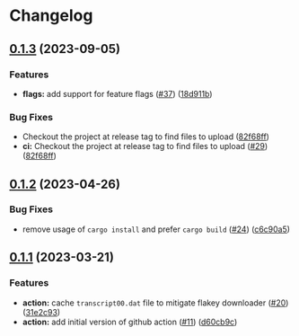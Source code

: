 # Changelog

## [0.1.3](https://github.com/noir-lang/noirup/compare/v0.1.2...v0.1.3) (2023-09-05)


### Features

* **flags:** add support for feature flags ([#37](https://github.com/noir-lang/noirup/issues/37)) ([18d911b](https://github.com/noir-lang/noirup/commit/18d911bfb15cd3219e4a4d046f96ca3b1c2e3d5f))


### Bug Fixes

* Checkout the project at release tag to find files to upload ([82f68ff](https://github.com/noir-lang/noirup/commit/82f68ffd1f0bcf1009db917df25482bf7e8b2650))
* **ci:** Checkout the project at release tag to find files to upload ([#29](https://github.com/noir-lang/noirup/issues/29)) ([82f68ff](https://github.com/noir-lang/noirup/commit/82f68ffd1f0bcf1009db917df25482bf7e8b2650))

## [0.1.2](https://github.com/noir-lang/noirup/compare/v0.1.1...v0.1.2) (2023-04-26)


### Bug Fixes

* remove usage of `cargo install` and prefer `cargo build` ([#24](https://github.com/noir-lang/noirup/issues/24)) ([c6c90a5](https://github.com/noir-lang/noirup/commit/c6c90a5c9135c0bc707f1318d313a364c66350e6))

## [0.1.1](https://github.com/noir-lang/noirup/compare/v0.1.0...v0.1.1) (2023-03-21)


### Features

* **action:** cache `transcript00.dat` file to mitigate flakey downloader ([#20](https://github.com/noir-lang/noirup/issues/20)) ([31e2c93](https://github.com/noir-lang/noirup/commit/31e2c93f77714c898c6a9ea7f05d7406ede41b66))
* **action:** add initial version of github action ([#11](https://github.com/noir-lang/noirup/issues/11)) ([d60cb9c](https://github.com/noir-lang/noirup/commit/d60cb9c526ef2b2660063559e44aeb2b2d70a7e1))
